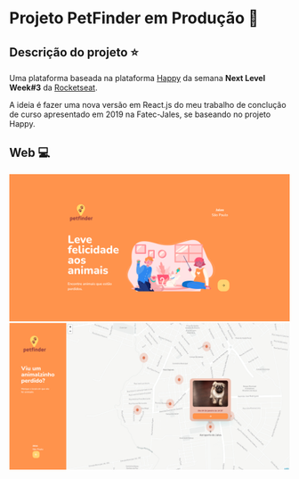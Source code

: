 # Projeto PetFinder em Produção :construction:

## Descrição do projeto :star:

Uma plataforma baseada na plataforma [Happy](https://github.com/rocketseat-education/nlw-03-omnistack) da semana **Next Level Week#3** da [Rocketseat](https://www.rocketseat.com.br).

A ideia é fazer uma nova versão  em React.js do meu trabalho de conclução de curso apresentado em 2019 na Fatec-Jales, se baseando no projeto Happy.

## Web :computer:

![Web-Dashboard](https://github.com/thaislsilveira/PetFinder-React/blob/main/images/web-petfinder.png)
![Web-Location](https://github.com/thaislsilveira/PetFinder-React/blob/main/images/location.png)
